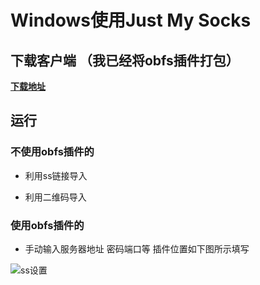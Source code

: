 # Windows使用Just My Socks

## 下载客户端 （我已经将obfs插件打包）

[**下载地址**](https://github.com/tothepythonmoon/2badaoblog/raw/master/blog/No_0018_Windows%E4%BD%BF%E7%94%A8justmysocks/shadowsocks%E5%AE%A2%E6%88%B7%E7%AB%AF%EF%BC%88%E5%90%ABobfs%E6%8F%92%E4%BB%B6%EF%BC%89.zip)

## 运行

### 不使用obfs插件的

+ 利用ss链接导入

+ 利用二维码导入

### 使用obfs插件的

+ 手动输入服务器地址 密码端口等 插件位置如下图所示填写

![**ss设置**](https://github.com/tothepythonmoon/2badaoblog/blob/master/blog/No_0018_Windows%E4%BD%BF%E7%94%A8justmysocks/Snipaste_2020-04-11_11-30-28.png?raw=true)
